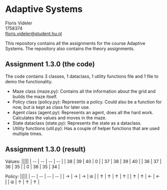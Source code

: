 # Adaptive Systems
Floris Videler<br>
1758374<br>
floris.videler@student.hu.nl

This repository contains all the assignments for the course Adaptive Systems. The repository also contains the theory assignments.

## Assignment 1.3.0 (the code)
The code contains 3 classes, 1 dataclass, 1 utility functions file and 1 file to demo the functionality.

- Maze class (maze.py): Contains all the information about the grid and builds the maze itself.
- Policy class (policy.py): Represents a policy. Could also be a function for now, but is kept as class for later use.
- Agent class (agent.py): Represents an agent, does all the hard work. Calculates the values and moves in the maze.
- State dataclass (state.py): Represents the state as a dataclass.
- Utility functions (util.py): Has a couple of helper functions that are used multiple times.

## Assignment 1.3.0 (result)
Values:
|||||
| -- | -- | -- | -- |
| 38 | 39 | 40 | 0 |
| 37 | 38 | 39 | 40 |
| 36 | 37 | 36 | 35 |
| 0 | 36 | 35 | 34 |

Policy:
|||||
| -- | -- | -- | -- |
| → | → | → | ⦾ |
| ↑ | ↑ | ↑ | ↑ |
| ↑ | ↑ | ← | ← |
| ⦾ | ↑ | ↑ | ↑ |